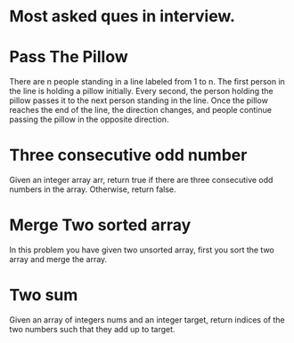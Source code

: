 # Most asked ques in interview.


# Pass The Pillow  
There are n people standing in a line labeled from 1 to n. The first person in the line is holding a pillow initially. Every second, the person holding the pillow passes it to the next person standing in the line. Once the pillow reaches the end of the line, the direction changes, and people continue passing the pillow in the opposite direction.


# Three consecutive odd number 
Given an integer array arr, return true if there are three consecutive odd numbers in the array. Otherwise, return false.


# Merge Two sorted array  
In this problem you have given two unsorted array, first you sort the two array and merge the array.

# Two sum
Given an array of integers nums and an integer target, return indices of the two numbers such that they add up to target.
